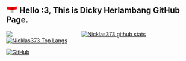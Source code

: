 <h2><img src="https://raw.githubusercontent.com/mpurnomoadji/GameTebakAku-master/master/website/img/animasi-bergerak-bendera-indonesia-0013.gif" width="30px"> Hello :3, This is Dicky Herlambang GitHub Page.</h2>

<img align='left' src='https://user-images.githubusercontent.com/5713670/87202985-820dcb80-c2b6-11ea-9f56-7ec461c497c3.gif' width='200"'>

[![Nicklas373 github stats](https://github-readme-stats.vercel.app/api?username=nicklas373&count_private=true&show_icons=true)](https://github.com/nicklas373)
[![Nicklas373 Top Langs](https://github-readme-stats.vercel.app/api/top-langs/?username=nicklas373&layout=compact)](https://github.com/nicklas373)

[![GitHub](https://img.shields.io/badge/dynamic/json?logo=github&label=GitHub+Followers&labelColor=282c34&color=181717&query=%24.data.totalSubs&url=https%3A%2F%2Fapi.spencerwoo.com%2Fsubstats%2F%3Fsource%3Dgithub%26queryKey%3Dnicklas373&longCache=true)](https://github.com/nicklas373)
